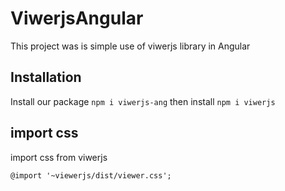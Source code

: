 # ViwerjsAngular

This project was is simple use of viwerjs library in Angular

## Installation
 
 Install our package  `npm i viwerjs-ang`
 then install `npm i viwerjs`

## import css

import css from viwerjs 

`@import '~viewerjs/dist/viewer.css';`

 
